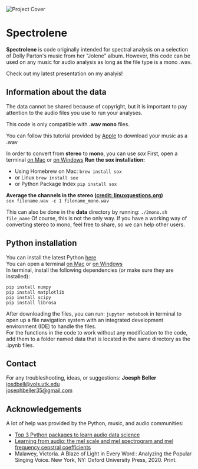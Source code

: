 ![Project Cover](https://github.com/josephbeller/spectrolene/blob/master/img/spectrolene_cover.png)

# Spectrolene
**Spectrolene** is code originally intended for spectral analysis on a selection of Dolly Parton's music from her "Jolene" album. However, this code can be used on any music for audio analysis as long as the file type is a mono .wav. 

Check out my latest presentation on my analyis!
## Information about the data

The data cannot be shared because of copyright, but it is important to pay attention to the audio files you use to run your analyses.

This code is only compatible with **.wav mono** files.

You can follow this tutorial provided by [Apple][applemusic] to download your music as a .wav

In order to convert from **stereo** to **mono**, you can use *sox*
First, open a terminal [on Mac][l2] or [on Windows][l3]
**Run the sox installation:**
- Using Homebrew on Mac:
``` brew install sox  ```
- or Linux
``` brew install sox  ```
- or Python Package Index
``` pip install sox ```

**Average the channels in the stereo ([credit: linuxquestions.org])**\
``` sox filename.wav -c 1 filename_mono.wav ```

This can also be done in the **data** directory by running:
```./2mono.sh file_name```
Of course, this is not the only way. If you have a working way of converting stereo to mono, feel free to share, so we can help other users.

## Python installation
You can install the latest Python [here][l1]\
You can open a terminal [on Mac][l2] or [on Windows][l3]\
In terminal, install the following dependencies (or make sure they are installed):
```
pip install numpy
pip install matplotlib
pip install scipy
pip install librosa 
```
After downloading the files, you can run:
``` jupyter notebook ```
in terminal to open up a file navigation system with an integrated development environment (IDE) to handle the files.\
For the functions in the code to work without any modification to the code, add them to a folder named data that is located in the same directory as the .ipynb files. 

## Contact
For any troubleshooting, ideas, or suggestions:
**Joesph Beller**\
josdbell@vols.utk.edu\
josephbeller35@gmail.com

## Acknowledgements
A lot of help was provided by the Python, music, and audio communities:
 * [Top 3 Python packages to learn audio data science][l4]
 * [Learning from audio: the mel scale and mel spectrogram and mel frequency cepstral coefficients][l5]
 * Malawey, Victoria. A Blaze of Light in Every Word : Analyzing the Popular Singing Voice. New York, NY: Oxford University Press, 2020. Print.


[//]: #References

[applemusic]: <https://support.apple.com/en-us/HT204310>
[credit: linuxquestions.org]: <https://www.linuxquestions.org/questions/slackware-14/use-sox-to-make-a-file-mono-848072/>
[l1]: <https://www.python.org/downloads/>
[l2]: <https://www.youtube.com/watch?v=U8qQup7_nuo>
[l3]: <https://www.youtube.com/watch?v=8Iyldhkrh7E>
[l4]: <https://towardsdatascience.com/top-3-python-packages-to-learn-audio-data-science-project-cbd11c100fe7>
[l5]: <https://towardsdatascience.com/learning-from-audio-the-mel-scale-mel-spectrograms-and-mel-frequency-cepstral-coefficients-f5752b6324a8#:~:text=Leveraging%20Mel%20Spectrograms%20is%20a,learn%20from%20the%20recorded%20sounds.>

